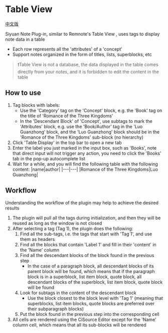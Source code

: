 # Table View

[中文版](./README.md)

Siyuan Note Plug-in, similar to Remnote's Table View , uses tags to display note data in a table

- Each row represents all the 'attributes' of a 'concept'
- Support notes organized in the form of titles, lists, superblocks, etc

> ❗Table View is not a database, the data displayed in the table comes directly from your notes, and it is forbidden to edit the content in the table

## How to use

1. Tag blocks with labels:
   - Use the 'Category' tag on the 'Concept' block, e.g. the 'Book' tag on the title of 'Romance of the Three Kingdoms'
   - In the 'Descendant Block' of 'Concept', use subtags to mark the 'Attributes' block, e.g. use the 'Book/Author' tag in the 'Luo Guanzhong' block, and the 'Luo Guanzhong' block should be in the 'Romance of the Three Kingdoms' sub-block (no hierarchy)
2. Click 'Table Display' in the top bar to open a new tab
3. Enter the label you just marked in the input box, such as 'Books', note that direct input will not trigger any action, you need to click the 'Books' tab in the pop-up autocomplete list
4. Wait for a while, and you will find the following table with the following content:
   |name|author|
   |---|---|
   |Romance of the Three Kingdoms|Luo Guanzhong|

## Workflow

Understanding the workflow of the plugin may help to achieve the desired results

1. The plugin will pull all the tags during initialization, and then they will be reused as long as the window is not closed
2. After selecting a tag (Tag 1), the plugin does the following:
   1. Find all the sub-tags, i.e. the tags that start with 'Tag 1', and use them as headers
   2. Find all the blocks that contain 'Label 1' and fill in their 'content' in the 'Name' column
   3. Find all the descendant blocks of the block found in the previous step
      - In the case of a paragraph block, all descendant blocks of its parent block will be found, which means that if the paragraph block is in a superblock, list item block, quote block, all descendant blocks of the superblock, list item block, quote block will be found
   4. Look for subtags in the content of the descendant block
      - Use the block closest to the block level with 'Tag 1' (meaning that superblocks, list item blocks, quote blocks are preferred over their subparagraph blocks)
   5. Put the block found in the previous step into the corresponding cell
3. All cells are rendered using the CiSource Editor except for the 'Name' column cell, which means that all its sub-blocks will be rendered
